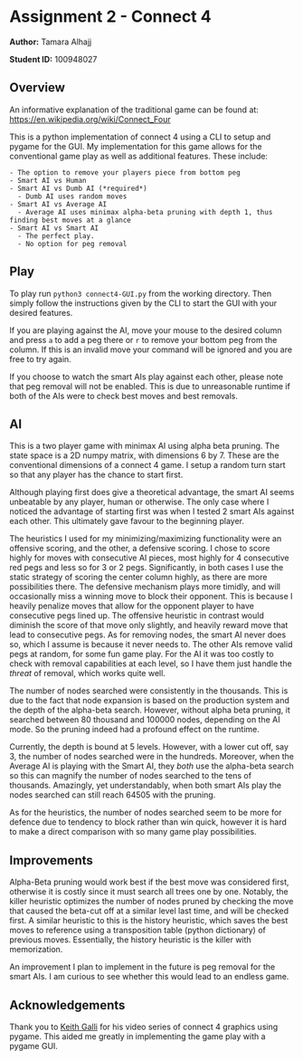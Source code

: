 # Assignment 2 - Connect 4

**Author:** Tamara Alhajj

**Student ID:** 100948027

## Overview

An informative explanation of the traditional game can be found at: https://en.wikipedia.org/wiki/Connect_Four

This is a python implementation of connect 4 using a CLI to setup and pygame for the GUI.
My implementation for this game allows for the conventional game play as well as additional features. These include:

    - The option to remove your players piece from bottom peg
    - Smart AI vs Human
    - Smart AI vs Dumb AI (*required*)
      - Dumb AI uses random moves
    - Smart AI vs Average AI
      - Average AI uses minimax alpha-beta pruning with depth 1, thus finding best moves at a glance
    - Smart AI vs Smart AI
      - The perfect play.
      - No option for peg removal

## Play

To play run `python3 connect4-GUI.py` from the working directory. Then simply follow the instructions given by the CLI to start the GUI with your desired features.

If you are playing against the AI, move your mouse to the desired column and press `a` to add a peg there or `r` to remove your bottom peg from the column. If this is an invalid move your command will be ignored and you are free to try again.

If you choose to watch the smart AIs play against each other, please note that peg removal will not be enabled. This is due to unreasonable runtime if both of the AIs were to check best moves and best removals.

## AI

This is a two player game with minimax AI using alpha beta pruning.
The state space is a 2D numpy matrix, with dimensions 6 by 7. These are the conventional dimensions of a connect 4 game.
I setup a random turn start so that any player has the chance to start first.

Although playing first does give a theoretical advantage, the smart AI seems unbeatable by any player, human or otherwise.
The only case where I noticed the advantage of starting first was when I tested 2 smart AIs against each other.
This ultimately gave favour to the beginning player.

The heuristics I used for my minimizing/maximizing functionality were an offensive scoring, and the other, a defensive scoring.
I chose to score highly for moves with consecutive AI pieces, most highly for 4 consecutive red pegs and less so for 3 or 2 pegs.
Significantly, in both cases I use the static strategy of scoring the center column highly, as there are more possibilities there.
The defensive mechanism plays more timidly, and will occasionally miss a winning move to block their opponent.
This is because I heavily penalize moves that allow for the opponent player to have consecutive pegs lined up.
The offensive heuristic in contrast would diminish the score of that move only slightly, and heavily reward move that lead to consecutive pegs.
As for removing nodes, the smart AI never does so, which I assume is because it never needs to.
The other AIs remove valid pegs at random, for some fun game play.
For the AI it was too costly to check with removal capabilities at each level, so I have them just handle the *threat* of removal, which works quite well.

The number of nodes searched were consistently in the thousands. This is due to the fact that node expansion is based on the production system and the depth of the alpha-beta search. However, without alpha beta pruning, it searched between 80 thousand and 100000 nodes, depending on the AI mode. So the pruning indeed had a profound effect on the runtime.

Currently, the depth is bound at 5 levels. However, with a lower cut off, say 3, the number of nodes searched were in the hundreds.
Moreover, when the Average AI is playing with the Smart AI, they *both* use the alpha-beta search so this can magnify the number of nodes searched to the tens of thousands.
Amazingly, yet understandably, when both smart AIs play the nodes searched can still reach 64505 with the pruning.

As for the heuristics, the number of nodes searched seem to be more for defence due to tendency to block rather than win quick, however it is hard to make a direct comparison with so many game play possibilities.

## Improvements

Alpha-Beta pruning would work best if the best move was considered first, otherwise it is costly since it must search all trees one by one.
Notably, the killer heuristic optimizes the number of nodes pruned by checking the move that caused the beta-cut off at a similar level last time, and will be checked first.
A similar heuristic to this is the history heuristic, which saves the best moves to reference using a transposition table (python dictionary) of previous moves.
Essentially, the history heuristic is the killer with memorization.

An improvement I plan to implement in the future is peg removal for the smart AIs. I am curious to see whether this would lead to an endless game.

## Acknowledgements

Thank you to [Keith Galli](https://www.youtube.com/playlist?list=PLFCB5Dp81iNV_inzM-R9AKkZZlePCZdtV "Youtube Playlist") for his video series of connect 4 graphics using pygame. This aided me greatly in implementing the game play with a pygame GUI.